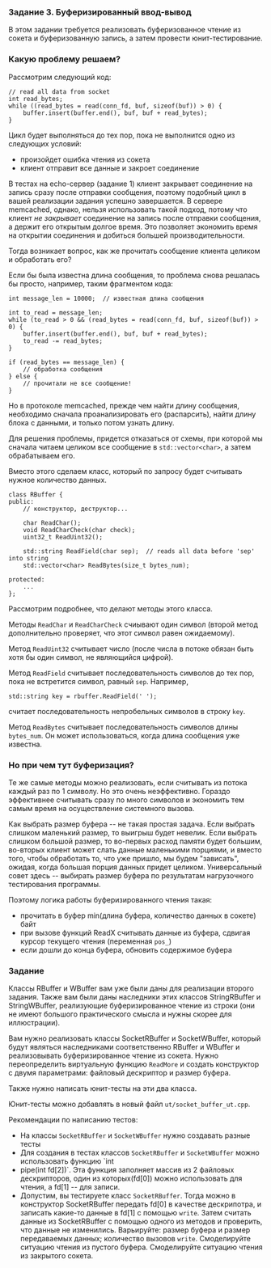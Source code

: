 ### Задание 3. Буферизированный ввод-вывод

В этом задании требуется реализовать буферизованное чтение из сокета и буферизованную запись, а затем провести юнит-тестирование.


### Какую проблему решаем?

Рассмотрим следующий код:

```
// read all data from socket
int read_bytes;
while ((read_bytes = read(conn_fd, buf, sizeof(buf)) > 0) {
    buffer.insert(buffer.end(), buf, buf + read_bytes);
}
```

Цикл будет выполняться до тех пор, пока не выполнится одно из следующих условий:
 * произойдет ошибка чтения из сокета
 * клиент отправит все данные и закроет соединение

В тестах на echo-сервер (задание 1) клиент закрывает соединение на запись сразу после отправки
сообщения, поэтому подобный цикл в вашей реализации задания успешно завершается.
В сервере memcached, однако, нельзя использовать такой подход, потому что клиент *не закрывает*
соединение на запись после отправки сообщения, а держит его открытым долгое время. Это позволяет
экономить время на открытии соединения и добиться большей производительности.

Тогда возникает вопрос, как же прочитать сообщение клиента целиком и обработать его?

Если бы была известна длина сообщения, то проблема снова решалась бы просто, например, таким
фрагментом кода:

```
int message_len = 10000;  // известная длина сообщения

int to_read = message_len;
while (to_read > 0 && (read_bytes = read(conn_fd, buf, sizeof(buf)) > 0) {
    buffer.insert(buffer.end(), buf, buf + read_bytes);
    to_read -= read_bytes;
}

if (read_bytes == message_len) {
    // обработка сообщения
} else {
    // прочитали не все сообщение!
}
```

Но в протоколе memcached, прежде чем найти длину сообщения, необходимо сначала проанализировать его
(распарсить), найти длину блока с данными, и только потом узнать длину.

Для решения проблемы, придется отказаться от схемы, при которой мы сначала читаем целиком все
сообщение в `std::vector<char>`, а затем обрабатываем его.

Вместо этого сделаем класс, который по запросу будет считывать нужное количество данных.

```
class RBuffer {
public:
    // конструктор, деструктор...

    char ReadChar();
    void ReadCharCheck(char check);
    uint32_t ReadUint32();

    std::string ReadField(char sep);  // reads all data before 'sep' into string
    std::vector<char> ReadBytes(size_t bytes_num);

protected:
    ...
};
```

Рассмотрим подробнее, что делают методы этого класса.

Методы `ReadChar` и `ReadCharCheck` счиывают один символ (второй метод дополнительно проверяет, что этот символ равен ожидаемому).

Метод `ReadUint32` считывает число (после числа в потоке обязан быть хотя бы один символ, не являющийся цифрой).

Метод `ReadField` считывает последовательность символов до тех пор, пока не встретится символ,
    равный `sep`.
Например,
```
std::string key = rbuffer.ReadField(' ');
```

считает последовательность непробельных символов в строку `key`.

Метод `ReadBytes` считывает последовательность символов длины `bytes_num`.
Он может использоваться, когда длина сообщения уже известна.

### Но при чем тут буферизация?

Те же самые методы можно реализовать, если считывать из потока каждый раз по 1 символу. Но это очень
неэффективно. Гораздо эффективнее считывать сразу по много символов и экономить тем самым время на
осуществление системного вызова.

Как выбрать размер буфера -- не такая простая задача. Если выбрать слишком маленький размер, то
выигрыш будет невелик. Если выбрать слишком большой размер, то во-первых расход памяти будет
большим, во-вторых клиент может слать данные маленькими порциями, и вместо того, чтобы обработать
то, что уже пришло, мы будем "зависать", ожидая, когда большая порция данных придет целиком.
Универсальный совет здесь -- выбирать размер буфера по результатам нагрузочного тестирования
программы.

Поэтому логика работы буферизированного чтения такая:
* прочитать в буфер min(длина буфера, количество данных в сокете) байт
* при вызове функций ReadX считывать данные из буфера, сдвигая курсор текущего чтения (переменная `pos_`)
* если дошли до конца буфера, обновить содержимое буфера

### Задание

Классы RBuffer и WBuffer вам уже были даны для реализации второго задания. Также вам были даны
наследники этих классов StringRBuffer и StringWBuffer, реализующие буферизированное
чтение из строки (они не имеют большого практического смысла и нужны скорее для иллюстрации).

Вам нужно реализовать классы SocketRBuffer и SocketWBuffer, который будут являться наследниками
соответственно RBuffer и WBuffer и реализовывать буферизированное чтение из сокета.
Нужно переопределить виртуальную функцию `ReadMore` и создать конструктор с двумя параметрами:
файловый дескриптор и размер буфера.

Также нужно написать юнит-тесты на эти два класса.

Юнит-тесты можно добавлять в новый файл `ut/socket_buffer_ut.cpp`.

Рекомендации по написанию тестов:

 * На классы `SocketRBuffer` и `SocketWBuffer` нужно создавать разные тесты
 * Для создания в тестах классов `SocketRBuffer` и `SocketWBuffer` можно использовать функцию `int
 * pipe(int fd[2])`. Эта функция заполняет массив из 2 файловых дескрипторов, один из которых(fd[0])
можно использовать для чтения, а fd[1] -- для записи.
 * Допустим, вы тестируете класс `SocketRBuffer`. Тогда можно в конструктор SocketRBuffer
передать fd[0] в качестве дескрипотра, и записать какие-то данные в fd[1] с помощью `write`. Затем считать данные из
SocketRBuffer с помощью одного из методов и проверить, что данные не изменились.
Варьируйте: размер буфера и размер передаваемых данных; количество вызовов `write`.
Смоделируйте ситуацию чтения из пустого буфера.
Смоделируйте ситуацию чтения из закрытого сокета.
